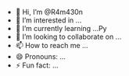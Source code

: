 - 👋 Hi, I’m @R4m430n
- 👀 I’m interested in ...
- 🌱 I’m currently learning ...Py
- 💞️ I’m looking to collaborate on ...
- 📫 How to reach me ...
- 😄 Pronouns: ...
- ⚡ Fun fact: ...

<!---
R4m430n/R4m430n is a ✨ special ✨ repository because its `README.md` (this file) appears on your GitHub profile.
You can click the Preview link to take a look at your changes.
--->
